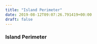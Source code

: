 ```yaml
---
title: "Island Perimeter"
date: 2019-08-12T09:07:26.791419+00:00
draft: false
---
```


### Island Perimeter
